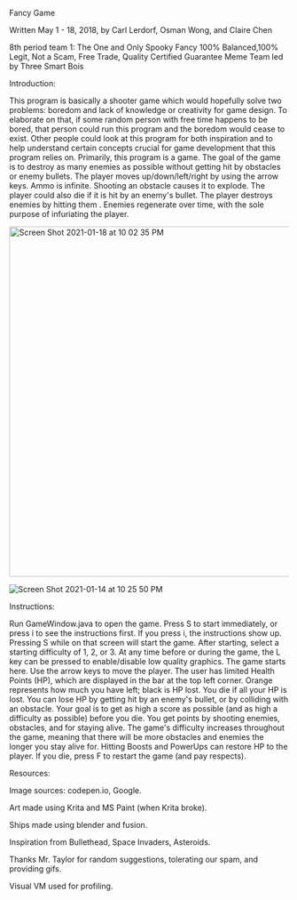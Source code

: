 Fancy Game

Written May 1 - 18, 2018, by Carl Lerdorf, Osman Wong, and Claire Chen

8th period team 1: The One and Only Spooky Fancy 100% Balanced,100% Legit, Not a Scam, Free Trade, Quality Certified Guarantee Meme Team led by Three Smart Bois


Introduction:

This program is basically a shooter game which would hopefully solve two problems:
boredom and lack of knowledge or creativity for game design. 
To elaborate on that, if some random person with free time happens to be bored, 
that person could run this program and the boredom would cease to exist. 
Other people could look at this program for both inspiration and to help understand 
certain concepts crucial for game development that this program relies on.
Primarily, this program is a game. The goal of the game is to destroy as many 
enemies as possible without getting hit by obstacles or enemy bullets. 
The player moves up/down/left/right by using the arrow keys. Ammo is infinite.
Shooting an obstacle causes it to explode.
The player could also die if it is hit by an enemy's bullet. 
The player destroys enemies by hitting them . 
Enemies regenerate over time, with the sole purpose of infuriating the player. 

<img width="630" alt="Screen Shot 2021-01-18 at 10 02 35 PM" src="https://user-images.githubusercontent.com/50178083/104994553-863f4200-59d9-11eb-8b7a-84104e188b24.png">

![Screen Shot 2021-01-14 at 10 25 50 PM](https://user-images.githubusercontent.com/50178083/104689542-8aa4eb80-56b7-11eb-9fea-bc40ede84174.png)

Instructions:

Run GameWindow.java to open the game. Press S to start immediately, or press i to see the instructions first.
If you press i, the instructions show up. Pressing S while on that screen will start the game.
After starting, select a starting difficulty of 1, 2, or 3.
At any time before or during the game, the L key can be pressed to enable/disable low quality graphics.
The game starts here. Use the arrow keys to move the player. The user has limited Health Points (HP), which are
displayed in the bar at the top left corner. Orange represents how much you have left; black is HP lost. You die
if all your HP is lost. You can lose HP by getting hit by an enemy's bullet, or by colliding with an obstacle.
Your goal is to get as high a score as possible (and as high a difficulty as possible) before you die. You get points
by shooting enemies, obstacles, and for staying alive. The game's difficulty increases throughout the game, meaning 
that there will be more obstacles and enemies the longer you stay alive for. Hitting Boosts and PowerUps can restore HP 
to the player. If you die, press F to restart the game (and pay respects).

Resources:

Image sources: codepen.io, Google.

Art made using Krita and MS Paint (when Krita broke).

Ships made using blender and fusion.

Inspiration from Bullethead, Space Invaders, Asteroids.

Thanks Mr. Taylor for random suggestions, tolerating our spam, and providing gifs.

Visual VM used for profiling.

